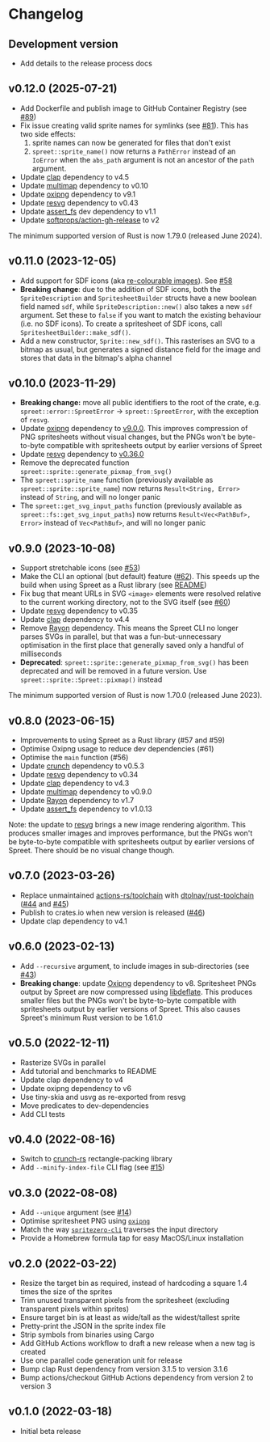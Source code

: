 # Changelog

## Development version

- Add details to the release process docs

## v0.12.0 (2025-07-21)

- Add Dockerfile and publish image to GitHub Container Registry (see [#89](https://github.com/flother/spreet/pull/89))
- Fix issue creating valid sprite names for symlinks (see [#81](https://github.com/flother/spreet/issues/81)). This has two side effects:
  1. sprite names can now be generated for files that don't exist
  2. `spreet::sprite_name()` now returns a `PathError` instead of an `IoError` when the `abs_path` argument is not an ancestor of the `path` argument.
- Update [clap](https://crates.io/crates/clap) dependency to v4.5
- Update [multimap](https://crates.io/crates/multimap) dependency to v0.10
- Update [oxipng](https://crates.io/crates/oxipng) dependency to v9.1
- Update [resvg](https://crates.io/crates/resvg) dependency to v0.43
- Update [assert_fs](https://crates.io/crates/assert_fs) dev dependency to v1.1
- Update [softprops/action-gh-release](https://github.com/softprops/action-gh-release) to v2

The minimum supported version of Rust is now 1.79.0 (released June 2024).

## v0.11.0 (2023-12-05)

- Add support for SDF icons (aka [re-colourable images](https://docs.mapbox.com/help/troubleshooting/using-recolorable-images-in-mapbox-maps/)). See [#58](https://github.com/flother/spreet/issues/58)
- **Breaking change**: due to the addition of SDF icons, both the `SpriteDescription` and `SpritesheetBuilder` structs have a new boolean field named `sdf`, while `SpriteDescription::new()` also takes a new `sdf` argument. Set these to `false` if you want to match the existing behaviour (i.e. no SDF icons). To create a spritesheet of SDF icons, call `SpritesheetBuilder::make_sdf()`.
- Add a new constructor, `Sprite::new_sdf()`. This rasterises an SVG to a bitmap as usual, but generates a signed distance field for the image and stores that data in the bitmap's alpha channel

## v0.10.0 (2023-11-29)

- **Breaking change:** move all public identifiers to the root of the crate, e.g. `spreet::error::SpreetError` -> `spreet::SpreetError`, with the exception of `resvg`.
- Update [oxipng](https://crates.io/crates/oxipng) dependency to [v9.0.0](https://github.com/shssoichiro/oxipng/blob/master/CHANGELOG.md#version-900). This improves compression of PNG spritesheets without visual changes, but the PNGs won't be byte-to-byte compatible with spritesheets output by earlier versions of Spreet
- Update [resvg](https://crates.io/crates/resvg) dependency to [v0.36.0](https://github.com/RazrFalcon/resvg/blob/master/CHANGELOG.md#user-content-0360---2023-10-01)
- Remove the deprecated function `spreet::sprite::generate_pixmap_from_svg()`
- The `spreet::sprite_name` function (previously available as `spreet::sprite::sprite_name`) now returns `Result<String, Error>` instead of `String`, and will no longer panic
- The `spreet::get_svg_input_paths` function (previously available as `spreet::fs::get_svg_input_paths`) now returns `Result<Vec<PathBuf>, Error>` instead of `Vec<PathBuf>`, and will no longer panic

## v0.9.0 (2023-10-08)

- Support stretchable icons (see [#53](https://github.com/flother/spreet/issues/53))
- Make the CLI an optional (but default) feature ([#62](https://github.com/flother/spreet/pull/62)). This speeds up the build when using Spreet as a Rust library (see [README](README.md#using-spreet-as-a-rust-library))
- Fix bug that meant URLs in SVG `<image>` elements were resolved relative to the current working directory, not to the SVG itself (see [#60](https://github.com/flother/spreet/issues/60))
- Update [resvg](https://crates.io/crates/resvg) dependency to v0.35
- Update [clap](https://crates.io/crates/clap) dependency to v4.4
- Remove [Rayon](https://crates.io/crates/rayon) dependency. This means the Spreet CLI no longer parses SVGs in parallel, but that was a fun-but-unnecessary optimisation in the first place that generally saved only a handful of milliseconds
- **Deprecated**: `spreet::sprite::generate_pixmap_from_svg()` has been deprecated and will be removed in a future version. Use `spreet::sprite::Spreet::pixmap()` instead

The minimum supported version of Rust is now 1.70.0 (released June 2023).

## v0.8.0 (2023-06-15)

- Improvements to using Spreet as a Rust library (#57 and #59)
- Optimise Oxipng usage to reduce dev dependencies (#61)
- Optimise the `main` function (#56)
- Update [crunch](https://crates.io/crates/crunch) dependency to v0.5.3
- Update [resvg](https://crates.io/crates/resvg) dependency to v0.34
- Update [clap](https://crates.io/crates/clap) dependency to v4.3
- Update [multimap](https://crates.io/crates/multimap) dependency to v0.9.0
- Update [Rayon](https://crates.io/crates/rayon) dependency to v1.7
- Update [assert_fs](https://crates.io/crates/assert_fs) dependency to v1.0.13

Note: the update to [resvg](https://crates.io/crates/resvg) brings a new image rendering algorithm. This produces smaller images and improves performance, but the PNGs won't be byte-to-byte compatible with spritesheets output by earlier versions of Spreet. There should be no visual change though.

## v0.7.0 (2023-03-26)

- Replace unmaintained [actions-rs/toolchain](https://github.com/actions-rs/toolchain) with [dtolnay/rust-toolchain](https://github.com/dtolnay/rust-toolchain) ([#44](https://github.com/flother/spreet/pull/44) and [#45](https://github.com/flother/spreet/pull/45))
- Publish to crates.io when new version is released ([#46](https://github.com/flother/spreet/pull/46))
- Update clap dependency to v4.1

## v0.6.0 (2023-02-13)

- Add `--recursive` argument, to include images in sub-directories (see [#43](https://github.com/flother/spreet/pull/43))
- **Breaking change**: update [Oxipng](https://github.com/shssoichiro/oxipng) dependency to v8. Spritesheet PNGs output by Spreet are now compressed using [libdeflate](https://github.com/ebiggers/libdeflate). This produces smaller files but the PNGs won't be byte-to-byte compatible with spritesheets output by earlier versions of Spreet. This also causes Spreet's minimum Rust version to be 1.61.0

## v0.5.0 (2022-12-11)

- Rasterize SVGs in parallel
- Add tutorial and benchmarks to README
- Update clap dependency to v4
- Update oxipng dependency to v6
- Use tiny-skia and usvg as re-exported from resvg
- Move predicates to dev-dependencies
- Add CLI tests

## v0.4.0 (2022-08-16)

- Switch to [crunch-rs](https://github.com/ChevyRay/crunch-rs) rectangle-packing library
- Add `--minify-index-file` CLI flag (see [#15](https://github.com/flother/spreet/issues/15))

## v0.3.0 (2022-08-08)

- Add `--unique` argument (see [#14](https://github.com/flother/spreet/pull/14))
- Optimise spritesheet PNG using [`oxipng`](https://github.com/shssoichiro/oxipng)
- Match the way [`spritezero-cli`](https://github.com/mapbox/spritezero-cli) traverses the input directory
- Provide a Homebrew formula tap for easy MacOS/Linux installation

## v0.2.0 (2022-03-22)

- Resize the target bin as required, instead of hardcoding a square 1.4 times the size of the sprites
- Trim unused transparent pixels from the spritesheet (excluding transparent pixels within sprites)
- Ensure target bin is at least as wide/tall as the widest/tallest sprite
- Pretty-print the JSON in the sprite index file
- Strip symbols from binaries using Cargo
- Add GitHub Actions workflow to draft a new release when a new tag is created
- Use one parallel code generation unit for release
- Bump clap Rust dependency from version 3.1.5 to version 3.1.6
- Bump actions/checkout GitHub Actions dependency from version 2 to version 3

## v0.1.0 (2022-03-18)

- Initial beta release
